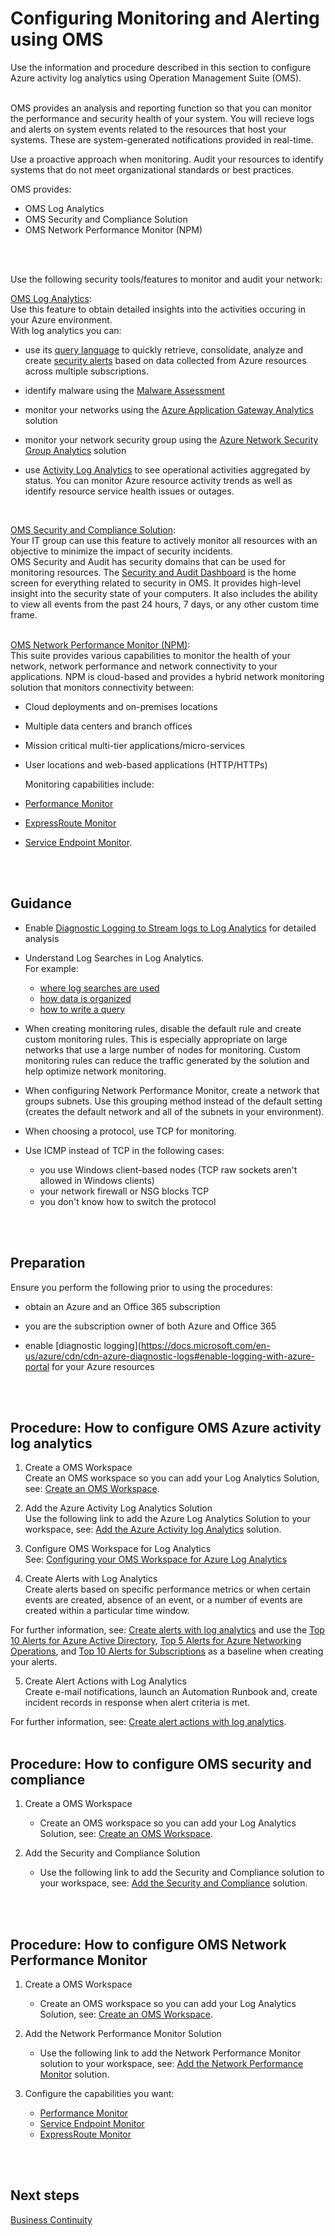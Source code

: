 # Configuring Monitoring and Alerting using OMS
Use the information and procedure described in this section to configure Azure activity log analytics using Operation Management Suite (OMS).
<br />
<br />

OMS provides an analysis and reporting function so that you can monitor the performance and security health of your system. You will recieve logs and alerts on system events related to the resources that host your systems. These are system-generated notifications provided in real-time. 

Use a proactive approach when monitoring. Audit your resources to identify systems that do not meet organizational standards or best practices.

OMS provides:
- OMS Log Analytics
- OMS Security and Compliance Solution
- OMS Network Performance Monitor (NPM)
<br />
<br />

Use the following security tools/features to monitor and audit your network: 

 [OMS Log Analytics](https://docs.microsoft.com/en-us/azure/log-analytics/log-analytics-overview?toc=%2fazure%2foperations-management-suite%2ftoc.json):  
 Use this feature to obtain detailed insights into the activities occuring in your Azure environment.   
 With log analytics you can:  
- use its [query language](https://docs.loganalytics.io/index) to quickly retrieve, consolidate, analyze and create [security alerts](https://docs.microsoft.com/en-us/azure/security-center/security-center-managing-and-responding-alerts) based on data collected from Azure resources across multiple subscriptions.  
     
- identify malware using the [Malware Assessment](https://docs.microsoft.com/en-us/azure/log-analytics/log-analytics-malware?toc=%2fazure%2foperations-management-suite%2ftoc.json) 
- monitor your networks using the [Azure Application Gateway Analytics](https://docs.microsoft.com/en-us/azure/log-analytics/log-analytics-azure-networking-analytics?toc=%2fazure%2foperations-management-suite%2ftoc.json#azure-application-gateway-analytics-solution-in-log-analytics) solution 
- monitor your network security group using the [Azure Network Security Group Analytics](https://docs.microsoft.com/en-us/azure/log-analytics/log-analytics-azure-networking-analytics?toc=%2fazure%2foperations-management-suite%2ftoc.json#azure-network-security-group-analytics-solution-in-log-analytics) solution
- use [Activity Log Analytics](https://docs.microsoft.com/en-us/azure/log-analytics/log-analytics-activity) to see operational activities aggregated by status. You can monitor Azure resource activity trends as well as identify resource service health issues or outages.
<br />

[OMS Security and Compliance Solution](https://docs.microsoft.com/en-us/azure/operations-management-suite/oms-security-getting-started#oms-security-and-audit-dashboard):  
  Your IT group can use this feature to actively monitor all resources with an objective to minimize the impact of security incidents.  
  OMS Security and Audit has security domains that can be used for monitoring resources. The [Security and Audit Dashboard](https://docs.microsoft.com/en-us/azure/operations-management-suite/oms-security-getting-started#oms-security-and-audit-dashboard) is the home screen for everything related to security in OMS. It provides high-level insight into the security state of your computers. It also includes the ability to view all events from the past 24 hours, 7 days, or any other custom time frame.
<br />
<br />

[OMS Network Performance Monitor (NPM)](https://docs.microsoft.com/en-us/azure/log-analytics/log-analytics-network-performance-monitor):  
  This suite provides various capabilities to monitor the health of your network, network performance and network connectivity to your applications. NPM is cloud-based and provides a hybrid network monitoring solution that monitors connectivity between:   
- Cloud deployments and on-premises locations  
- Multiple data centers and branch offices  
- Mission critical multi-tier applications/micro-services  
- User locations and web-based applications (HTTP/HTTPs)   

   Monitoring capabilities include:  
- [Performance Monitor](https://docs.microsoft.com/en-us/azure/log-analytics/log-analytics-network-performance-monitor-performance-monitor)  
- [ExpressRoute Monitor](https://docs.microsoft.com/en-us/azure/log-analytics/log-analytics-network-performance-monitor-expressroute)   
- [Service Endpoint Monitor](https://docs.microsoft.com/en-us/azure/log-analytics/log-analytics-network-performance-monitor-service-endpoint). 
<br />
<br />

## Guidance

- Enable [Diagnostic Logging to Stream logs to Log Analytics](https://docs.microsoft.com/en-us/azure/monitoring-and-diagnostics/monitor-stream-diagnostic-logs-log-analytics) for detailed analysis  

 - Understand Log Searches in Log Analytics.  
 For example:  
   - [where log searches are used](https://docs.microsoft.com/en-us/azure/log-analytics/log-analytics-log-search#where-log-searches-are-used)
   - [how data is organized](https://docs.microsoft.com/en-us/azure/log-analytics/log-analytics-log-search#how-log-analytics-data-is-organized)
   - [how to write a query](https://docs.microsoft.com/en-us/azure/log-analytics/log-analytics-log-search#writing-a-query)
   
- When creating monitoring rules, disable the default rule and create custom monitoring rules. This is especially appropriate on large networks that use a large number of nodes for monitoring. Custom monitoring rules can reduce the traffic generated by the solution and help optimize network monitoring. 

- When configuring Network Performance Monitor, create a network that groups subnets. Use this grouping method instead of the default setting (creates the default network and all of the subnets in your environment). 
- When choosing a protocol, use TCP for monitoring.  
-  Use ICMP instead of TCP in the following cases:  
    - you use Windows client-based nodes (TCP raw sockets aren't allowed in Windows clients) 
    - your network firewall or NSG blocks TCP 
    - you don't know how to switch the protocol 
<br />
<br />

## Preparation 
Ensure you perform the following prior to using the procedures:   
  - obtain an Azure and an Office 365 subscription 
  
  - you are the subscription owner of both Azure and Office 365 
  - enable [diagnostic logging](https://docs.microsoft.com/en-us/azure/cdn/cdn-azure-diagnostic-logs#enable-logging-with-azure-portal for your Azure resources
<br />
<br />

## Procedure:  How to configure OMS Azure activity log analytics

1. Create a OMS Workspace  
  Create an OMS workspace so you can add your Log Analytics Solution, see: [Create an OMS Workspace](https://docs.microsoft.com/en-us/azure/log-analytics/log-analytics-quick-create-workspace).  

 2. Add the Azure Activity Log Analytics Solution  
  Use the following link to add the Azure Log Analytics Solution to your workspace, see: [Add the Azure Activity log Analytics](https://docs.microsoft.com/en-us/azure/log-analytics/log-analytics-activity#configuration) solution.

3. Configure OMS Workspace for Log Analytics  
  See: [Configuring your OMS Workspace for Azure Log Analytics](/nmcgregor/Azure-Security/blob/master/4.3.1-Configuring-OMS-Workspace-for-Azure-Log-Analytics.md)  

4. Create Alerts with Log Analytics   
  Create alerts based on specific performance metrics or when certain events are created, absence of an event, or a number of events are created within a particular time window.   
  
  For further information, see: [Create alerts with log analytics](https://docs.microsoft.com/en-us/azure/log-analytics/log-analytics-tutorial-response#create-alerts) and use the [Top 10 Alerts for Azure Active Directory](4.3.2-Top-10-Alerts-For-Azure-Active-Directory.md), [Top 5 Alerts for Azure Networking Operations](4.3.3-Top-5-Alerts-for-Azure-Networking-Operations.md), and [Top 10 Alerts for Subscriptions](4.3.4-Top-10-Alerts-For-Subscriptions.md) as a baseline when creating your alerts.

5. Create Alert Actions with Log Analytics   
  Create e-mail notifications, launch an Automation Runbook and, create incident records in response when alert criteria is met.  
  
  For further information, see: [Create alert actions with log analytics](https://docs.microsoft.com/en-us/azure/log-analytics/log-analytics-tutorial-response#alert-actions). 
<br />
<br />


## Procedure:  How to configure OMS security and compliance

1. Create a OMS Workspace  
   - Create an OMS workspace so you can add your Log Analytics Solution, see: [Create an OMS Workspace](https://docs.microsoft.com/en-us/azure/log-analytics/log-analytics-quick-create-workspace).  
   
2. Add the Security and Compliance Solution
   - Use the following link to add the Security and Compliance solution to your workspace, see: [Add the Security and Compliance](https://docs.microsoft.com/en-us/azure/operations-management-suite/oms-security-getting-started?toc=%2fazure%2flog-analytics%2ftoc.json#oms-security-and-audit-dashboard) solution.
<br />
<br />

## Procedure:  How to configure OMS Network Performance Monitor

1. Create a OMS Workspace  
   - Create an OMS workspace so you can add your Log Analytics Solution, see: [Create an OMS Workspace](https://docs.microsoft.com/en-us/azure/log-analytics/log-analytics-quick-create-workspace).  
   
2. Add the Network Performance Monitor Solution
   - Use the following link to add the Network Performance Monitor solution to your workspace, see: [Add the Network Performance Monitor](https://docs.microsoft.com/en-us/azure/log-analytics/log-analytics-network-performance-monitor#configure-the-solution) solution.
   
3. Configure the capabilities you want:
   - [Performance Monitor](https://docs.microsoft.com/en-us/azure/log-analytics/log-analytics-network-performance-monitor-performance-monitor#configuration)
   - [Service Endpoint Monitor](https://docs.microsoft.com/en-us/azure/log-analytics/log-analytics-network-performance-monitor-performance-monitor#configuration)
   - [ExpressRoute Monitor](https://docs.microsoft.com/en-us/azure/log-analytics/log-analytics-network-performance-monitor-expressroute#configuration)
<br />
<br />   

## Next steps
[Business Continuity](/nmcgregor/Azure-Security/blob/master/4.4-Business-Continuity.md)
